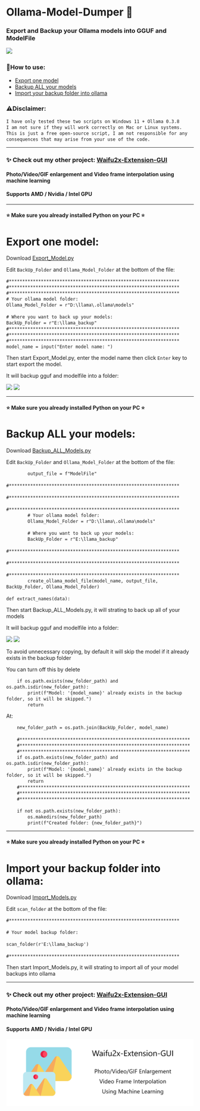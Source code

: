 # Ollama-Model-Dumper 🦙

### Export and Backup your Ollama models into GGUF and ModelFile

<p align="left">
<img src="https://github.com/user-attachments/assets/7e961393-5f2c-4a0b-afc5-57f49b0a490f" height="300">
</p>

### 📜How to use: 
- [Export one model](https://github.com/AaronFeng753/Ollama-Model-Dumper#export-one-model)
- [Backup ALL your models](https://github.com/AaronFeng753/Ollama-Model-Dumper#backup-all-your-models)
- [Import your backup folder into ollama](https://github.com/AaronFeng753/Ollama-Model-Dumper#import-your-backup-folder-into-ollama)

### ⚠️Disclaimer:
```
I have only tested these two scripts on Windows 11 + Ollama 0.3.8
I am not sure if they will work correctly on Mac or Linux systems.
This is just a free open-source script, I am not responsible for any consequences that may arise from your use of the code.
```

---

### ✨ Check out my other project: [Waifu2x-Extension-GUI](https://github.com/AaronFeng753/Waifu2x-Extension-GUI)

#### Photo/Video/GIF enlargement and Video frame interpolation using machine learning

#### Supports AMD / Nvidia / Intel GPU

---

#### ⭐ Make sure you already installed Python on your PC ⭐

# Export one model:

Download [Export_Model.py](https://github.com/AaronFeng753/Ollama-Model-Dumper/blob/main/Export_Model.py) 

Edit `BackUp_Folder` and `Ollama_Model_Folder` at the bottom of the file:
```
#****************************************************************
#****************************************************************
#****************************************************************
# Your ollama model folder:
Ollama_Model_Folder = r"D:\llama\.ollama\models"

# Where you want to back up your models:
BackUp_Folder = r"E:\llama_backup"
#****************************************************************
#****************************************************************
#****************************************************************
model_name = input("Enter model name: ")
```

Then start Export_Model.py, enter the model name then click `Enter` key to start export the model.

It will backup gguf and modelfile into a folder:

<p align="left">
<img src="https://github.com/user-attachments/assets/70083bea-575c-4b7f-b4f1-affb950b2286" height="80">
<img src="https://github.com/user-attachments/assets/c317203a-3b87-45c6-8d7d-a2b79bd10625" height="80">
</p>


---

#### ⭐ Make sure you already installed Python on your PC ⭐

# Backup ALL your models:

Download [Backup_ALL_Models.py](https://github.com/AaronFeng753/Ollama-Model-Dumper/blob/main/Backup_ALL_Models.py)

Edit `BackUp_Folder` and `Ollama_Model_Folder` at the bottom of the file:
```
        output_file = f"ModelFile"
        #****************************************************************
        #****************************************************************
        #****************************************************************
        # Your ollama model folder:
        Ollama_Model_Folder = r"D:\llama\.ollama\models"
        
        # Where you want to back up your models:
        BackUp_Folder = r"E:\llama_backup"
        #****************************************************************
        #****************************************************************
        #****************************************************************
        create_ollama_model_file(model_name, output_file, BackUp_Folder, Ollama_Model_Folder)

def extract_names(data):
```

Then start Backup_ALL_Models.py, it will strating to back up all of your models

It will backup gguf and modelfile into a folder:

<p align="left">
<img src="https://github.com/user-attachments/assets/d2e5835b-bdea-4014-92b5-3c8aaca08aea" height="200">
<img src="https://github.com/user-attachments/assets/c317203a-3b87-45c6-8d7d-a2b79bd10625" height="80">
</p>

To avoid unnecessary copying, by default it will skip the model if it already exists in the backup folder

You can turn off this by delete 

```
    if os.path.exists(new_folder_path) and os.path.isdir(new_folder_path):
        print(f"Model: '{model_name}' already exists in the backup folder, so it will be skipped.")
        return
```

At:

```
    new_folder_path = os.path.join(BackUp_Folder, model_name)
    
    #****************************************************************
    #****************************************************************
    #****************************************************************
    if os.path.exists(new_folder_path) and os.path.isdir(new_folder_path):
        print(f"Model: '{model_name}' already exists in the backup folder, so it will be skipped.")
        return
    #****************************************************************
    #****************************************************************
    #****************************************************************

    if not os.path.exists(new_folder_path):
        os.makedirs(new_folder_path)
        print(f"Created folder: {new_folder_path}")
```

---

#### ⭐ Make sure you already installed Python on your PC ⭐

# Import your backup folder into ollama:

Download [Import_Models.py](https://github.com/AaronFeng753/Ollama-Model-Dumper/blob/main/Import_Models.py)

Edit `scan_folder` at the bottom of the file:
```
#****************************************************************

# Your model backup folder:

scan_folder(r'E:\llama_backup')

#****************************************************************
```

Then start Import_Models.py, it will strating to import all of your model backups into ollama

---

### ✨ Check out my other project: [Waifu2x-Extension-GUI](https://github.com/AaronFeng753/Waifu2x-Extension-GUI)

#### Photo/Video/GIF enlargement and Video frame interpolation using machine learning

#### Supports AMD / Nvidia / Intel GPU

![](https://raw.githubusercontent.com/AaronFeng753/AaronFeng753/main/res/ReadMeCover.png)

